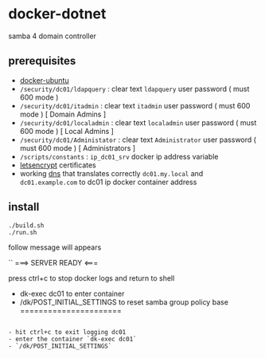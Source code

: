 # docker-dotnet

samba 4 domain controller

## prerequisites

- [docker-ubuntu](https://github.com/devel0/docker-ubuntu)
- `/security/dc01/ldapquery` : clear text `ldapquery` user password ( must 600 mode )
- `/security/dc01/itadmin` : clear text `itadmin` user password ( must 600 mode ) [ Domain Admins ]
- `/security/dc01/localadmin` : clear text `localadmin` user password ( must 600 mode ) [ Local Admins ]
- `/security/dc01/Administator` : clear text `Administrator` user password ( must 600 mode ) [ Administrators ]
- `/scripts/constants` : `ip_dc01_srv` docker ip address variable
- [letsencrypt](https://letsencrypt.org/) certificates
- working [dns](https://github.com/devel0/docker-dns-rpz) that translates correctly `dc01.my.local` and `dc01.example.com` to dc01 ip docker container address

## install

```
./build.sh
./run.sh
```

follow message will appears

``
===> SERVER READY <===

press ctrl+c to stop docker logs and return to shell

- dk-exec dc01 to enter container
- /dk/POST_INITIAL_SETTINGS to reset samba group policy base
======================
```

- hit ctrl+c to exit logging dc01
- enter the container `dk-exec dc01`
- `/dk/POST_INITIAL_SETTINGS`
